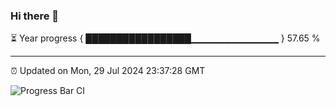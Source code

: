 ### Hi there 👋

⏳ Year progress { █████████████████▁▁▁▁▁▁▁▁▁▁▁▁▁ } 57.65 %

---

⏰ Updated on Mon, 29 Jul 2024 23:37:28 GMT

![Progress Bar CI](https://github.com/IshwaranRudhara/GIT-ACTION/workflows/Progress%20Bar%20CI/badge.svg)
